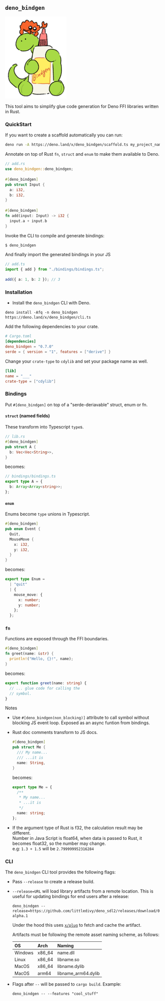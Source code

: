 ## `deno_bindgen`

<img src="./assets/illustration.png" width=200>

This tool aims to simplify glue code generation for Deno FFI libraries written
in Rust.

### QuickStart

If you want to create a scaffold automatically you can run:

```sh
deno run -A https://deno.land/x/deno_bindgen/scaffold.ts my_project_name
```

Annotate on top of Rust `fn`, `struct` and `enum` to make them available to Deno.

```rust
// add.rs
use deno_bindgen::deno_bindgen;

#[deno_bindgen]
pub struct Input {
  a: i32,
  b: i32,
}

#[deno_bindgen]
fn add(input: Input) -> i32 {
  input.a + input.b
}
```

Invoke the CLI to compile and generate bindings:

```shell
$ deno_bindgen
```

And finally import the generated bindings in your JS

```typescript
// add.ts
import { add } from "./bindings/bindings.ts";

add({ a: 1, b: 2 }); // 3
```

### Installation

- Install the `deno_bindgen` CLI with Deno.

```shell
deno install -Afq -n deno_bindgen https://deno.land/x/deno_bindgen/cli.ts
```

Add the following dependencies to your crate.

```toml
# Cargo.toml
[dependencies]
deno_bindgen = "0.7.0"
serde = { version = "1", features = ["derive"] }
```

Change your `crate-type` to `cdylib` and set your package name as well.

```toml
[lib]
name = "___"
crate-type = ["cdylib"]
```

### Bindings

Put `#[deno_bindgen]` on top of a "serde-deriavable" struct, enum or fn.

#### `struct` (named fields)

These transform into Typescript `type`s.

```rust
// lib.rs
#[deno_bindgen]
pub struct A {
  b: Vec<Vec<String>>,
}
```

becomes:

```typescript
// bindings/bindings.ts
export type A = {
  b: Array<Array<string>>;
};
```

#### `enum`

Enums become `type` unions in Typescript.

```rust
#[deno_bindgen]
pub enum Event {
  Quit,
  MouseMove {
    x: i32,
    y: i32,
  }
}
```

becomes:

```typescript
export type Enum =
  | "quit"
  | {
    mouse_move: {
      x: number;
      y: number;
    };
  };
```

### `fn`

Functions are exposed through the FFI boundaries.

```rust
#[deno_bindgen]
fn greet(name: &str) {
  println!("Hello, {}!", name);
}
```

becomes:

```typescript
export function greet(name: string) {
  // ... glue code for calling the
  // symbol.
}
```

Notes

- Use `#[deno_bindgen(non_blocking)]` attribute to call symbol without blocking
  JS event loop. Exposed as an async funtion from bindings.

- Rust doc comments transform to JS docs.
  ```rust
  #[deno_bindgen]
  pub struct Me {
    /// My name...
    /// ...it is
    name: String,
  }
  ```
  becomes:
  ```typescript
  export type Me = {
    /**
     * My name...
     * ...it is
     */
    name: string;
  };
  ```

- If the argument type of Rust is f32, the calculation result may be different.\
  Number in Java Script is float64, when data is passed to Rust, it becomes
  float32, so the number may change.\
  e.g: `1.3 + 1.5` will be `2.799999952316284`

### CLI

The `deno_bindgen` CLI tool provides the following flags:

- Pass `--release` to create a release build.

- `--release=URL` will load library artifacts from a remote location. This is
  useful for updating bindings for end users after a release:

  ```shell
  deno_bindgen --release=https://github.com/littledivy/deno_sdl2/releases/download/0.2-alpha.1
  ```

  Under the hood this uses [`x/plug`](https://deno.land/x/plug) to fetch and
  cache the artifact.

  Artifacts must be following the remote asset naming scheme, as follows:

  | OS      | Arch   | Naming              |
  | ------- | ------ | ------------------- |
  | Windows | x86_64 | name.dll            |
  | Linux   | x86_64 | libname.so          |
  | MacOS   | x86_64 | libname.dylib       |
  | MacOS   | arm64  | libname_arm64.dylib |

- Flags after `--` will be passed to `cargo build`. Example:
  ```shell
  deno_bindgen -- --features "cool_stuff"
  ```
